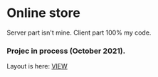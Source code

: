 # Online store

Server part isn't mine. Client part 100% my code.

### Projec in process (October 2021).

Layout is here: [VIEW](https://www.figma.com/file/MSyCAqVy1UgNap0pvqH6H3/Junior-Frontend-Test-Designs-(Public)?node-id=150%3A1168)
